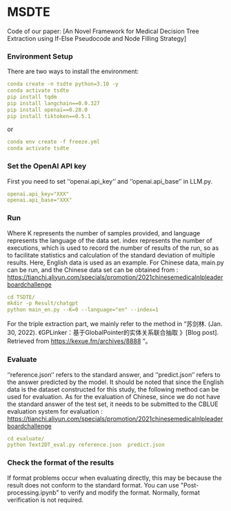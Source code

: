 # MSDTE

Code of our paper: [An Novel Framework for Medical Decision Tree Extraction using If-Else Pseudocode and Node Filling Strategy]

### Environment Setup
There are two ways to install the environment:
```yaml
conda create -n tsdte python=3.10 -y
conda activate tsdte
pip install tqdm
pip install langchain==0.0.327
pip install openai==0.28.0
pip install tiktoken==0.5.1
```
or
```yaml
conda env create -f freeze.yml
conda activate tsdte
```

### Set the OpenAI API key
First you need to set ’‘openai.api_key’‘ and ‘’openai.api_base‘’ in LLM.py.
```yaml
openai.api_key="XXX"
openai.api_base="XXX"
```

### Run
Where K represents the number of samples provided, and language represents the language of the data set.
index represents the number of executions, which is used to record the number of results of the run, so as to facilitate statistics and calculation of the standard deviation of multiple results. Here, English data is used as an example. For Chinese data, main.py can be run, and the Chinese data set can be obtained from : https://tianchi.aliyun.com/specials/promotion/2021chinesemedicalnlpleaderboardchallenge 
```yaml
cd TSDTE/
mkdir -p Result/chatgpt
python main_en.py --K=0 --language="en" --index=1
```
For the triple extraction part, we mainly refer to the method in “苏剑林. (Jan. 30, 2022). 《GPLinker：基于GlobalPointer的实体关系联合抽取 》[Blog post]. Retrieved from https://kexue.fm/archives/8888 ”。

### Evaluate
‘’reference.json‘’ refers to the standard answer, and ‘’predict.json‘’ refers to the answer predicted by the model. It should be noted that since the English data is the dataset constructed for this study, the following method can be used for evaluation. As for the evaluation of Chinese, since we do not have the standard answer of the test set, it needs to be submitted to the CBLUE evaluation system for evaluation : https://tianchi.aliyun.com/specials/promotion/2021chinesemedicalnlpleaderboardchallenge
```yaml
cd evaluate/
python Text2DT_eval.py reference.json  predict.json
```

### Check the format of the results
If format problems occur when evaluating directly, this may be because the result does not conform to the standard format. You can use "Post-processing.ipynb" to verify and modify the format. Normally, format verification is not required.

